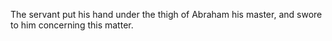 The servant put his hand under the thigh of Abraham his master, and swore to him concerning this matter.